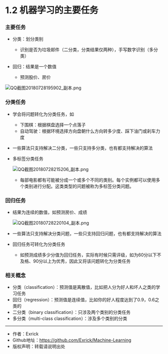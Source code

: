 # 1.2 机器学习的主要任务

### 主要任务

- 分类：划分类别
    - 识别是否为垃圾邮件（二分类，分类结果仅两种），手写数字识别（多分类）

- 回归：结果是一个数值
    - 预测股价、房价

![QQ截图20180728195902_副本.png](https://i.loli.net/2018/07/28/5b5c6afa63284.png)

### 分类任务

- 学会将问题转化为分类任务，如
    - 下围棋：根据棋盘选择一个点落子
    - 自动驾驶：根据环境选择方向盘朝什么方向转多少度、踩下油门或刹车力度

- 一些算法只支持解决二分类，一些只支持多分类，也有都支持解决的算法

- 多标签分类任务

    ![QQ截图20180728215206_副本.png](https://i.loli.net/2018/07/28/5b5c75bad7479.png)

    - 每部电影都有可能被分成一个或多个不同的类别。每个实例都可以使用多个类别进行分配。这类类型的问题被称为多标签分类问题。

### 回归任务
- 结果为连续的数值，如预测房价、成绩

    ![QQ截图20180728220104_副本.png](https://i.loli.net/2018/07/28/5b5c7865208ff.png)

- 一些算法只支持解决分类问题，一些只支持回归问题，也有都支持解决的算法
- 回归任务可转化为分类任务
    - 如预测成绩多少分值为回归任务，实际有时候只需评级，如为60分以下不及格、90分以上为优秀，因此又将该问题转化为分类任务

### 相关概念
- 分类（classification）：预测值是离散值，比如把人分为好人和坏人之类的学习任务
- 回归（regression）：预测值是连续值，比如你的好人程度达到了0.9，0.6之类的
- 二分类（binary classification）：只涉及两个类别的分类任务
- 多分类（multi-class classification）：涉及多个类别的分类

---

- 作者：Exrick
- Github地址：https://github.com/Exrick/Machine-Learning
- 版权声明：转载请说明出处
